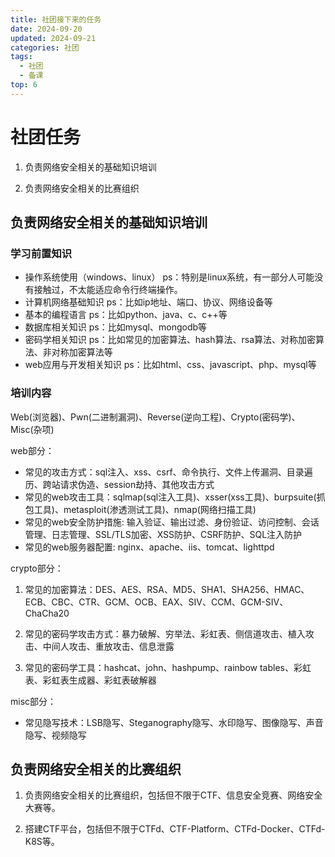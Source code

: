 ```yaml
---
title: 社团接下来的任务
date: 2024-09-20
updated: 2024-09-21
categories: 社团
tags:
  - 社团
  - 备课
top: 6
---
```


# 社团任务

1. 负责网络安全相关的基础知识培训

2. 负责网络安全相关的比赛组织

## 负责网络安全相关的基础知识培训

### 学习前置知识

- 操作系统使用（windows、linux） ps：特别是linux系统，有一部分人可能没有接触过，不太能适应命令行终端操作。
- 计算机网络基础知识 ps：比如ip地址、端口、协议、网络设备等
- 基本的编程语言 ps：比如python、java、c、c++等
- 数据库相关知识 ps：比如mysql、mongodb等
- 密码学相关知识 ps：比如常见的加密算法、hash算法、rsa算法、对称加密算法、非对称加密算法等
- web应用与开发相关知识 ps：比如html、css、javascript、php、mysql等

### 培训内容

Web(浏览器)、Pwn(二进制漏洞)、Reverse(逆向工程)、Crypto(密码学)、Misc(杂项)

web部分：

- 常见的攻击方式：sql注入、xss、csrf、命令执行、文件上传漏洞、目录遍历、跨站请求伪造、session劫持、其他攻击方式
- 常见的web攻击工具：sqlmap(sql注入工具)、xsser(xss工具)、burpsuite(抓包工具)、metasploit(渗透测试工具)、nmap(网络扫描工具)
- 常见的web安全防护措施: 输入验证、输出过滤、身份验证、访问控制、会话管理、日志管理、SSL/TLS加密、XSS防护、CSRF防护、SQL注入防护
- 常见的web服务器配置: nginx、apache、iis、tomcat、lighttpd

crypto部分：

1. 常见的加密算法：DES、AES、RSA、MD5、SHA1、SHA256、HMAC、ECB、CBC、CTR、GCM、OCB、EAX、SIV、CCM、GCM-SIV、ChaCha20

2. 常见的密码学攻击方式：暴力破解、穷举法、彩虹表、侧信道攻击、植入攻击、中间人攻击、重放攻击、信息泄露

3. 常见的密码学工具：hashcat、john、hashpump、rainbow tables、彩虹表、彩虹表生成器、彩虹表破解器

misc部分：

- 常见隐写技术：LSB隐写、Steganography隐写、水印隐写、图像隐写、声音隐写、视频隐写

## 负责网络安全相关的比赛组织
    
1. 负责网络安全相关的比赛组织，包括但不限于CTF、信息安全竞赛、网络安全大赛等。

2. 搭建CTF平台，包括但不限于CTFd、CTF-Platform、CTFd-Docker、CTFd-K8S等。

